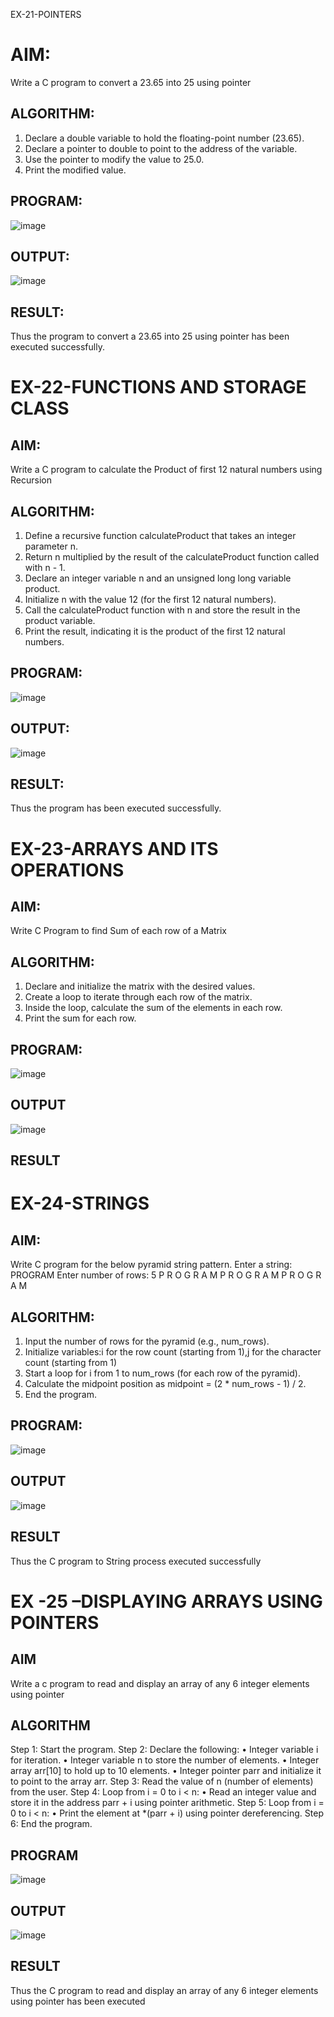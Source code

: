 EX-21-POINTERS
# AIM:
Write a C program to convert a 23.65 into 25 using pointer

## ALGORITHM:
1.	Declare a double variable to hold the floating-point number (23.65).
2.	Declare a pointer to double to point to the address of the variable.
3.	Use the pointer to modify the value to 25.0.
4.	Print the modified value.

## PROGRAM:

![image](https://github.com/user-attachments/assets/d6915439-a290-4a27-8c64-e3433e372df5)

## OUTPUT:
 	

![image](https://github.com/user-attachments/assets/50303ff2-d21f-45f0-8285-e15d6fb7365e)










## RESULT:
Thus the program to convert a 23.65 into 25 using pointer has been executed successfully.
 
 


# EX-22-FUNCTIONS AND STORAGE CLASS

## AIM:

Write a C program to calculate the Product of first 12 natural numbers using Recursion

## ALGORITHM:

1.	Define a recursive function calculateProduct that takes an integer parameter n.
2.	Return n multiplied by the result of the calculateProduct function called with n - 1.
3.	Declare an integer variable n and an unsigned long long variable product.
4.	Initialize n with the value 12 (for the first 12 natural numbers).
5.	Call the calculateProduct function with n and store the result in the product variable.
6.	Print the result, indicating it is the product of the first 12 natural numbers.

## PROGRAM:



![image](https://github.com/user-attachments/assets/4a39d0d7-1e51-46c3-86e8-6077f5f4a577)

## OUTPUT:

![image](https://github.com/user-attachments/assets/9a47a0e9-1be3-47fa-b772-5a3c1ca4fef7)

## RESULT:

Thus the program has been executed successfully.
 
 


# EX-23-ARRAYS AND ITS OPERATIONS

## AIM:

Write C Program to find Sum of each row of a Matrix

## ALGORITHM:

1.	Declare and initialize the matrix with the desired values.
2.	Create a loop to iterate through each row of the matrix.
3.	Inside the loop, calculate the sum of the elements in each row.
4.	Print the sum for each row.

## PROGRAM:


![image](https://github.com/user-attachments/assets/a76c9049-e772-4295-93fa-a302a675feb3)


## OUTPUT



![image](https://github.com/user-attachments/assets/0108dd9c-67b6-4517-9d61-0ef4cbda32c6)

 
 

 ## RESULT
 


# EX-24-STRINGS

## AIM:

Write C program for the below pyramid string pattern. Enter a string: PROGRAM Enter number of rows: 5 P R O G R A M P R O G R A M P R O G R A M

## ALGORITHM:

1.	Input the number of rows for the pyramid (e.g., num_rows).
2.	Initialize variables:i for the row count (starting from 1),j for the character count (starting from 1)
3.	Start a loop for i from 1 to num_rows (for each row of the pyramid).
4.	Calculate the midpoint position as midpoint = (2 * num_rows - 1) / 2.
5.	End the program.

## PROGRAM:


![image](https://github.com/user-attachments/assets/0db79226-5b03-4209-99a8-0425ee121a25)

 ## OUTPUT


 ![image](https://github.com/user-attachments/assets/c270588f-db89-4003-8e70-f3ecc8f3b568)


## RESULT

Thus the C program to String process executed successfully


# EX -25 –DISPLAYING ARRAYS USING POINTERS
## AIM

Write a c program to read and display an array of any 6 integer elements using pointer

## ALGORITHM
Step 1: Start the program.
Step 2: Declare the following:
•	Integer variable i for iteration.
•	Integer variable n to store the number of elements.
•	Integer array arr[10] to hold up to 10 elements.
•	Integer pointer parr and initialize it to point to the array arr.
Step 3: Read the value of n (number of elements) from the user.
Step 4: Loop from i = 0 to i < n:
•	Read an integer value and store it in the address parr + i using pointer arithmetic.
Step 5: Loop from i = 0 to i < n:
•	Print the element at *(parr + i) using pointer dereferencing.
Step 6: End the program.

## PROGRAM


![image](https://github.com/user-attachments/assets/77206dae-2532-44cb-a1a6-e0d36819206f)

## OUTPUT


![image](https://github.com/user-attachments/assets/44af33ea-0fd9-4da5-a9a9-4872e1ca7718)

 

## RESULT

Thus the C program to read and display an array of any 6 integer elements using pointer has been executed


